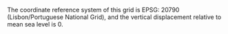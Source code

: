 The coordinate reference system of this grid is EPSG: 20790 (Lisbon/Portuguese National Grid), and the vertical displacement relative to mean sea level is 0.

